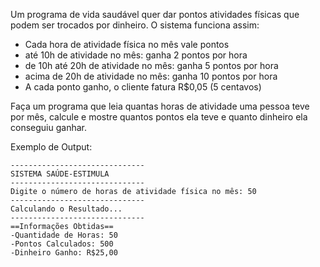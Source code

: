 Um programa de vida saudável quer dar pontos atividades físicas que podem ser trocados por dinheiro. O sistema funciona assim: 
 - Cada hora de atividade física no mês vale pontos
 - até 10h de atividade no mês: ganha 2 pontos por hora
 - de 10h até 20h de atividade no mês: ganha 5 pontos por hora
 - acima de 20h de atividade no mês: ganha 10 pontos por hora
 - A cada ponto ganho, o cliente fatura R$0,05 (5 centavos)

Faça um programa que leia quantas horas de atividade uma pessoa teve por mês, calcule e mostre quantos pontos ela teve e quanto dinheiro ela conseguiu ganhar.

Exemplo de Output:
~~~
------------------------------
SISTEMA SAÚDE-ESTIMULA
------------------------------
Digite o número de horas de atividade física no mês: 50
------------------------------
Calculando o Resultado...
------------------------------
==Informações Obtidas==
-Quantidade de Horas: 50
-Pontos Calculados: 500
-Dinheiro Ganho: R$25,00
~~~